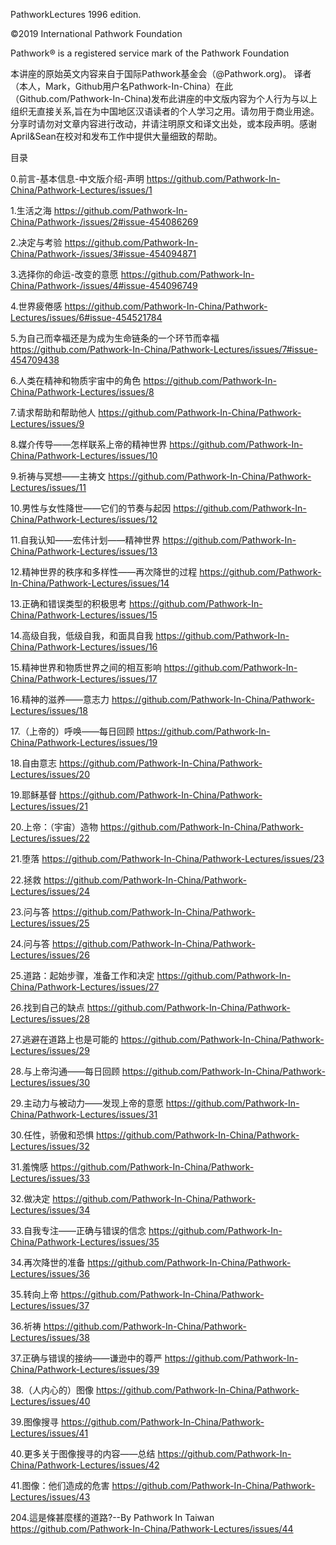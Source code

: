 PathworkLectures 1996 edition.

©2019 International Pathwork Foundation 

Pathwork® is a registered service mark of the Pathwork Foundation

本讲座的原始英文内容来自于国际Pathwork基金会（@Pathwork.org)。 译者（本人，Mark，Github用户名Pathwork-In-China）在此（Github.com/Pathwork-In-China)发布此讲座的中文版内容为个人行为与以上组织无直接关系,旨在为中国地区汉语读者的个人学习之用。请勿用于商业用途。分享时请勿对文章内容进行改动，并​请注明原文和译文出处，或本段声明。感谢April&Sean在校对和发布工作中提供大量细致的帮助。

目录

0.前言-基本信息-中文版介绍-声明 https://github.com/Pathwork-In-China/Pathwork-Lectures/issues/1

1.生活之海 https://github.com/Pathwork-In-China/Pathwork-/issues/2#issue-454086269

2.决定与考验 https://github.com/Pathwork-In-China/Pathwork-/issues/3#issue-454094871

3.选择你的命运-改变的意愿 https://github.com/Pathwork-In-China/Pathwork-/issues/4#issue-454096749

4.世界疲倦感 https://github.com/Pathwork-In-China/Pathwork-Lectures/issues/6#issue-454521784

5.为自己而幸福还是为成为生命链条的一个环节而幸福 https://github.com/Pathwork-In-China/Pathwork-Lectures/issues/7#issue-454709438

6.人类在精神和物质宇宙中的角色 https://github.com/Pathwork-In-China/Pathwork-Lectures/issues/8

7.请求帮助和帮助他人 https://github.com/Pathwork-In-China/Pathwork-Lectures/issues/9

8.媒介传导——怎样联系上帝的精神世界 https://github.com/Pathwork-In-China/Pathwork-Lectures/issues/10

9.祈祷与冥想——主祷文 https://github.com/Pathwork-In-China/Pathwork-Lectures/issues/11

10.男性与女性降世——它们的节奏与起因 https://github.com/Pathwork-In-China/Pathwork-Lectures/issues/12

11.自我认知——宏伟计划——精神世界 https://github.com/Pathwork-In-China/Pathwork-Lectures/issues/13

12.精神世界的秩序和多样性——再次降世的过程 https://github.com/Pathwork-In-China/Pathwork-Lectures/issues/14

13.正确和错误类型的积极思考 https://github.com/Pathwork-In-China/Pathwork-Lectures/issues/15

14.高级自我，低级自我，和面具自我 https://github.com/Pathwork-In-China/Pathwork-Lectures/issues/16

15.精神世界和物质世界之间的相互影响 https://github.com/Pathwork-In-China/Pathwork-Lectures/issues/17

16.精神的滋养——意志力 https://github.com/Pathwork-In-China/Pathwork-Lectures/issues/18

17.（上帝的）呼唤——每日回顾 https://github.com/Pathwork-In-China/Pathwork-Lectures/issues/19

18.自由意志 https://github.com/Pathwork-In-China/Pathwork-Lectures/issues/20

19.耶稣基督 https://github.com/Pathwork-In-China/Pathwork-Lectures/issues/21

20.上帝：（宇宙）造物 https://github.com/Pathwork-In-China/Pathwork-Lectures/issues/22

21.堕落 https://github.com/Pathwork-In-China/Pathwork-Lectures/issues/23

22.拯救 https://github.com/Pathwork-In-China/Pathwork-Lectures/issues/24

23.问与答 https://github.com/Pathwork-In-China/Pathwork-Lectures/issues/25

24.问与答 https://github.com/Pathwork-In-China/Pathwork-Lectures/issues/26

25.道路：起始步骤，准备工作和决定 https://github.com/Pathwork-In-China/Pathwork-Lectures/issues/27

26.找到自己的缺点 https://github.com/Pathwork-In-China/Pathwork-Lectures/issues/28

27.逃避在道路上也是可能的 https://github.com/Pathwork-In-China/Pathwork-Lectures/issues/29

28.与上帝沟通——每日回顾 https://github.com/Pathwork-In-China/Pathwork-Lectures/issues/30

29.主动力与被动力——发现上帝的意愿 https://github.com/Pathwork-In-China/Pathwork-Lectures/issues/31

30.任性，骄傲和恐惧 https://github.com/Pathwork-In-China/Pathwork-Lectures/issues/32

31.羞愧感 https://github.com/Pathwork-In-China/Pathwork-Lectures/issues/33

32.做决定 https://github.com/Pathwork-In-China/Pathwork-Lectures/issues/34

33.自我专注——正确与错误的信念 https://github.com/Pathwork-In-China/Pathwork-Lectures/issues/35

34.再次降世的准备 https://github.com/Pathwork-In-China/Pathwork-Lectures/issues/36

35.转向上帝 https://github.com/Pathwork-In-China/Pathwork-Lectures/issues/37

36.祈祷 https://github.com/Pathwork-In-China/Pathwork-Lectures/issues/38

37.正确与错误的接纳——谦逊中的尊严 https://github.com/Pathwork-In-China/Pathwork-Lectures/issues/39

38.（人内心的）图像 https://github.com/Pathwork-In-China/Pathwork-Lectures/issues/40

39.图像搜寻 https://github.com/Pathwork-In-China/Pathwork-Lectures/issues/41

40.更多关于图像搜寻的内容——总结 https://github.com/Pathwork-In-China/Pathwork-Lectures/issues/42

41.图像：他们造成的危害 https://github.com/Pathwork-In-China/Pathwork-Lectures/issues/43

204.這是條甚麼樣的道路?--By Pathwork In Taiwan https://github.com/Pathwork-In-China/Pathwork-Lectures/issues/44
